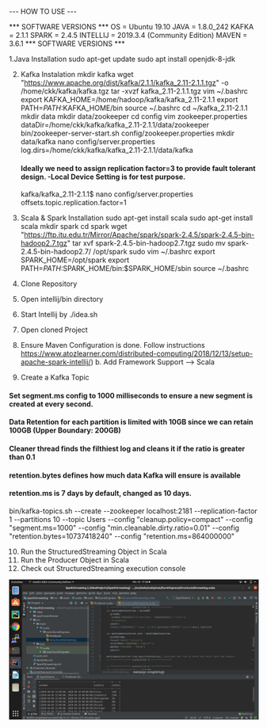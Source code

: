--- HOW TO USE ---

*** SOFTWARE VERSIONS *** 
OS        = Ubuntu 19.10 
JAVA      = 1.8.0_242 
KAFKA     = 2.1.1 
SPARK     = 2.4.5 
INTELLIJ  = 2019.3.4 (Community Edition) 
MAVEN     = 3.6.1 
*** SOFTWARE VERSIONS ***

1.Java Installation 
      sudo apt-get update sudo apt install openjdk-8-jdk

2. Kafka Instalation 
      mkdir kafka 
      wget "https://www.apache.org/dist/kafka/2.1.1/kafka_2.11-2.1.1.tgz" -o /home/ckk/kafka/kafka.tgz 
      tar -xvzf kafka_2.11-2.1.1.tgz 
      vim ~/.bashrc 
        export KAFKA_HOME=/home/hadoop/kafka/kafka_2.11-2.1.1 
        export PATH=$PATH:$KAFKA_HOME/bin 
        source ~/.bashrc 
      cd ~/kafka_2.11-2.1.1 
      mkdir data 
      mkdir data/zookeeper 
      cd config 
      vim zookeeper.properties 
        dataDir=/home/ckk/kafka/kafka_2.11-2.1.1/data/zookeeper 
      bin/zookeeper-server-start.sh config/zookeeper.properties 
      mkdir data/kafka nano config/server.properties 
        log.dirs=/home/ckk/kafka/kafka_2.11-2.1.1/data/kafka

      #### Ideally we need to assign replication factor=3 to provide fault tolerant design. -Local Device Setting is for test purpose.
      kafka/kafka_2.11-2.1.1$ nano config/server.properties offsets.topic.replication.factor=1

3. Scala & Spark Installation 
      sudo apt-get install scala 
      sudo apt-get install scala 
      mkdir spark 
      cd spark 
      wget "https://ftp.itu.edu.tr/Mirror/Apache/spark/spark-2.4.5/spark-2.4.5-bin-hadoop2.7.tgz" 
      tar xvf spark-2.4.5-bin-hadoop2.7.tgz 
      sudo mv spark-2.4.5-bin-hadoop2.7/ /opt/spark 
      sudo vim ~/.bashrc 
        export SPARK_HOME=/opt/spark export 
         PATH=$PATH:$SPARK_HOME/bin:$SPARK_HOME/sbin source 
      ~/.bashrc

4. Clone Repository
5. Open intellij/bin directory
6. Start Intellij by ./idea.sh
7. Open cloned Project
8. Ensure Maven Configuration is done. 
     Follow instructions https://www.atozlearner.com/distributed-computing/2018/12/13/setup-apache-spark-intellij/) b. Add        Framework Support --> Scala

9. Create a Kafka Topic

#### Set segment.ms config to 1000 milliseconds to ensure a new segment is created at every second.
#### Data Retention for each partition is limited with 10GB since we can retain 100GB (Upper Boundary: 200GB)
#### Cleaner thread finds the filthiest log and cleans it if the ratio is greater than 0.1
#### retention.bytes defines how much data Kafka will ensure is available
#### retention.ms is 7 days by default, changed as 10 days.

bin/kafka-topics.sh --create --zookeeper localhost:2181 --replication-factor 1 --partitions 10
--topic Users --config "cleanup.policy=compact"
--config "segment.ms=1000"
--config "min.cleanable.dirty.ratio=0.01"
--config "retention.bytes=10737418240"
--config "retention.ms=864000000"

10. Run the StructuredStreaming Object in Scala
11. Run the Producer Object in Scala
12. Check out StructuredStreaming execution console

![Screenshot](streamingResult.jpg)

